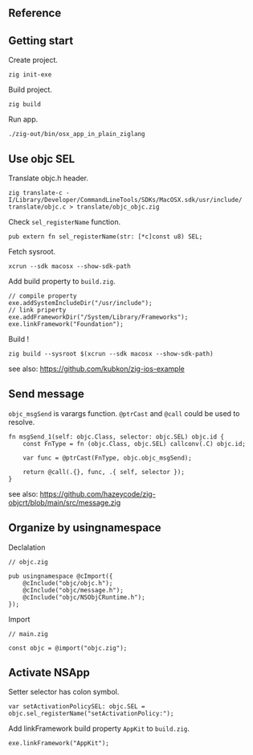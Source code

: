 ## Reference



## Getting start

Create project.

```
zig init-exe
```

Build project.

```
zig build
```

Run app.

```
./zig-out/bin/osx_app_in_plain_ziglang
```

## Use objc SEL

Translate objc.h header.

```
zig translate-c -I/Library/Developer/CommandLineTools/SDKs/MacOSX.sdk/usr/include/ translate/objc.c > translate/objc_objc.zig 
```

Check `sel_registerName` function.

```ziglang
pub extern fn sel_registerName(str: [*c]const u8) SEL;
```

Fetch sysroot.

```
xcrun --sdk macosx --show-sdk-path
```

Add build property to `build.zig`.

```ziglang
// compile property
exe.addSystemIncludeDir("/usr/include");
// link priperty
exe.addFrameworkDir("/System/Library/Frameworks");
exe.linkFramework("Foundation");
```

Build !

```
zig build --sysroot $(xcrun --sdk macosx --show-sdk-path)
```

see also: https://github.com/kubkon/zig-ios-example

## Send message

`objc_msgSend` is varargs function.
`@ptrCast` and `@call` could be used to resolve.

```ziglang
fn msgSend_1(self: objc.Class, selector: objc.SEL) objc.id {
    const FnType = fn (objc.Class, objc.SEL) callconv(.C) objc.id;

    var func = @ptrCast(FnType, objc.objc_msgSend);

    return @call(.{}, func, .{ self, selector });
}
```

see also: https://github.com/hazeycode/zig-objcrt/blob/main/src/message.zig

## Organize by usingnamespace

Declalation

```ziglang
// objc.zig

pub usingnamespace @cImport({
    @cInclude("objc/objc.h");
    @cInclude("objc/message.h");
    @cInclude("objc/NSObjCRuntime.h");
});
```

Import

```
// main.zig

const objc = @import("objc.zig");
```

## Activate NSApp

Setter selector has colon symbol.

```
var setActivationPolicySEL: objc.SEL = objc.sel_registerName("setActivationPolicy:");
```

Add linkFramework build property `AppKit` to `build.zig`.

```
exe.linkFramework("AppKit");
```




